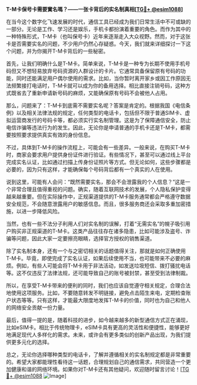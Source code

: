 **T-M卡保号卡需要實名嗎？——一张卡背后的实名制真相[[TG💪+ @esim1088](https://t.me/s/esim1088)]**

在当今这个数字化飞速发展的时代，通信工具已经成为我们日常生活中不可或缺的一部分。无论是工作、学习还是娱乐，手机卡都扮演着重要的角色。而作为其中的一种特殊形式，T-M卡（也叫保号卡）近年来逐渐走入大众视野。然而，对于这张卡是否需要实名的问题，不少用户仍然心存疑惑。今天，我们就来详细探讨一下这个问题，并为你揭开T-M卡背后的一些秘密。

首先，让我们明确什么是T-M卡。简单来说，T-M卡是一种专为长期不使用手机号码但又不想轻易放弃号码资源的人群设计的卡片。它通常具备保留原有号码的功能，同时还能满足用户偶尔使用的需求。比如，当你暂时离开家乡或因工作原因无法频繁接打电话时，T-M卡就可以成为你的备用选择。相比直接注销号码，这种方式既省去了重新申请新号码的麻烦，又能确保原有号码不会被他人占用。

那么，问题来了：T-M卡到底需不需要实名呢？答案是肯定的。根据我国《电信条例》以及相关法律法规的规定，任何类型的电话卡，包括但不限于普通SIM卡、虚拟运营商发行的号码卡等，都必须实行实名制管理。这是为了保障通信安全，防止电信诈骗等违法行为的发生。因此，无论你是申请普通的手机卡还是T-M卡，都需要按照要求提供真实有效的身份信息。

不过，具体到T-M卡的操作流程上，可能会有一些差异。一般来说，在购买T-M卡时，商家会要求用户提供身份证件进行验证。有些情况下，甚至可以通过线上平台完成实名认证，比如通过扫描上传身份证照片等方式。但无论如何，这些步骤都是必要的，因为只有这样，才能确保每个号码背后都有一个真实的人在使用。

说到这里，可能有人会问：“既然需要实名，那会不会泄露我的个人信息？”这是一个非常合理且值得重视的问题。确实，随着互联网技术的发展，个人隐私保护变得越来越重要。但在实际操作中，正规渠道提供的T-M卡服务通常都会严格遵守数据安全规范，不会随意泄露用户的敏感信息。而且，很多服务商还会采取多重加密措施，以进一步降低风险。

当然，也有一些不法分子利用人们对实名制的误解，打着“无需实名”的幌子吸引用户购买非正规渠道的T-M卡。这类产品往往存在诸多隐患，比如可能涉及盗号、诈骗等问题，因此大家一定要擦亮眼睛，选择官方授权的销售渠道。

除了实名制本身，还有一个与之密切相关的话题值得关注，那就是如何正确使用T-M卡。毕竟，即使完成了实名认证，如果后续使用不当，也可能带来不必要的麻烦。例如，有些人可能会将T-M卡用于非法活动，如发送垃圾短信、拨打骚扰电话等。这不仅违反了法律法规，还可能导致自己的账号被封禁，甚至受到法律制裁。

所以，在享受T-M卡带来的便利的同时，我们也应该自觉遵守相关规定，合理合法地使用这项服务。比如，不要随意转发不明链接，避免点击陌生来电，定期检查账户状态等等。只有这样，才能最大限度地发挥T-M卡的价值，同时也为自己和他人的网络安全贡献一份力量。

最后，值得一提的是，随着科技的进步，如今越来越多的新型通信方式正在涌现，比如eSIM卡。相比于传统物理卡，eSIM卡具有更高的灵活性和便捷性，能够更好地满足现代人多样化的需求。未来，或许会有更多类似的创新产品出现，为我们提供更多元化的选择。

总之，无论你选择哪种类型的电话卡，了解并遵循相关的实名制规定都是非常重要的。希望大家都能理性看待这一话题，合理规划自己的通信需求，共同营造一个更加健康和谐的网络环境。如果你对T-M卡还有其他疑问，欢迎随时留言讨论！[[TG💪+ @esim1088](https://t.me/s/esim1088) ![Image](https://i.postimg.cc/4NQfJmqS/Snipaste-2025-05-13-00-14-12.png)]